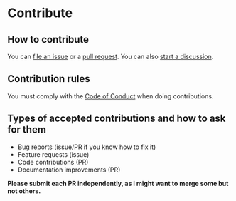 # Contribute

## How to contribute

You can [file an issue](https://github.com/santi100a/quadratic-function/issues)
or a [pull request](https://github.com/santi100a/quadratic-function/pulls).
You can also [start a discussion](https://github.com/santi100a/quadratic-function/discussions).

## Contribution rules

You must comply with the [Code of Conduct](CODE_OF_CONDUCT.md) when doing contributions.

## Types of accepted contributions and how to ask for them

- Bug reports (issue/PR if you know how to fix it)
- Feature requests (issue)
- Code contributions (PR)
- Documentation improvements (PR)

**Please submit each PR independently, as I might want to merge some but not others.**
